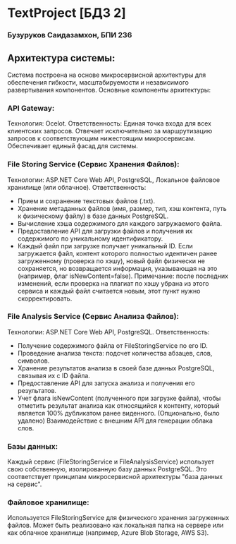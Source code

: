 # TextProject [БДЗ 2]
### Бузуруков Саидазамхон, БПИ 236
## Архитектура системы:
Система построена на основе микросервисной архитектуры для обеспечения гибкости, масштабируемости и независимого развертывания компонентов.
Основные компоненты архитектуры:
### API Gateway:
Технология: Ocelot.
Ответственность: Единая точка входа для всех клиентских запросов. Отвечает исключительно за маршрутизацию запросов к соответствующим нижестоящим микросервисам. Обеспечивает единый фасад для системы.

### File Storing Service (Сервис Хранения Файлов):
Технологии: ASP.NET Core Web API, PostgreSQL, Локальное файловое хранилище (или облачное).
Ответственность:
- Прием и сохранение текстовых файлов (.txt).
- Хранение метаданных файлов (имя, размер, тип, хэш контента, путь к физическому файлу) в базе данных PostgreSQL.
- Вычисление хэша содержимого для каждого загружаемого файла.
- Предоставление API для загрузки файлов и получения их содержимого по уникальному идентификатору.
- Каждый файл при загрузке получает уникальный ID. Если загружается файл, контент которого полностью идентичен ранее загруженному (проверка по хэшу), новый файл физически не сохраняется, но возвращается информация, указывающая на это (например, флаг isNewContent=false). Примечание: после последних изменений, если проверка на плагиат по хэшу убрана из этого сервиса и каждый файл считается новым, этот пункт нужно скорректировать.
### File Analysis Service (Сервис Анализа Файлов):
Технологии: ASP.NET Core Web API, PostgreSQL.
Ответственность:
- Получение содержимого файла от FileStoringService по его ID.
- Проведение анализа текста: подсчет количества абзацев, слов, символов.
- Хранение результатов анализа в своей базе данных PostgreSQL, связывая их с ID файла.
- Предоставление API для запуска анализа и получения его результатов.
- Учет флага isNewContent (полученного при загрузке файла), чтобы отметить результат анализа как относящийся к контенту, который является 100% дубликатом ранее виденного.
(Опционально, было удалено) Взаимодействие с внешним API для генерации облака слов.
### Базы данных:
Каждый сервис (FileStoringService и FileAnalysisService) использует свою собственную, изолированную базу данных PostgreSQL. Это соответствует принципам микросервисной архитектуры "база данных на сервис".
### Файловое хранилище:
Используется FileStoringService для физического хранения загруженных файлов. Может быть реализовано как локальная папка на сервере или как облачное хранилище (например, Azure Blob Storage, AWS S3).
